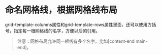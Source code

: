 # 命名网格线，根据网格线布局

grid-template-columns属性和grid-template-rows属性里面，还可以使用方括号，指定每一根网格线的名字，方便以后的引用。

> 注意：网格布局允许同一根线有多个名字，比如[content-end main-end]。

